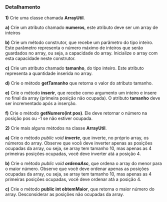 ### Detalhamento

**1)** Crie uma classe chamada  **ArrayUtil**.  

**a)** Crie um atributo chamado **numeros**, este atributo deve ser um array de inteiros

**b)** Crie um método construtor, que recebe um parâmetro do tipo inteiro. Este parâmetro representa o número máximo de inteiros  que serão guardados no array, ou seja, a capacidade do array. Inicialize o array com esta capacidade neste construtor.

**c)** Crie um atributo chamado **tamanho**, do tipo inteiro. Este atributo representa a quantidade inserida no array.  

**d)** Crie o método **getTamanho** que retorna o valor do atributo tamanho.

**e)** Crie o método **inserir**, que recebe como argumento um inteiro e insere no final da array (primeira posição não ocupada). O atributo **tamanho** deve ser incrementado após a inserção.

**f)** Crie o método  **getNumero(int pos)**. Ele deve retornar o número na posição pos ou -1 se não estiver ocupada.

**2)** Crie mais alguns métodos na classe **ArrayUtil**.

**a)** Crie o método  _public void **inverte**_, que inverte, no próprio array, os números do array. Observe que você deve inverter apenas as posições ocupadas da array, ou seja, se array tem tamanho 10, mas apenas as 4 primeiras posições ocupadas, você deve inverter atá a posição 4.

**b)** Crie o método _public void **ordenaAsc**_, que ordena o array do menor para o maior número. Observe que você deve ordenar apenas as posições ocupadas da array, ou seja, se array tem tamanho 10, mas apenas as 4 primeiras posições ocupadas, você deve ordenar atá a posição 4.

**c)** Crie o método **public int obtemMaior**, que retorna o maior número do array. Desconsiderar as posições não ocupadas da array.